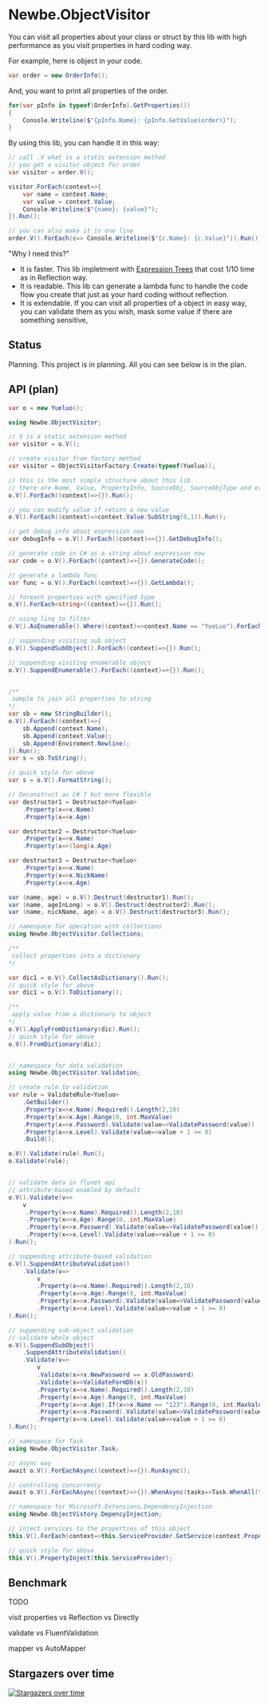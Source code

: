 # Newbe.ObjectVisitor

You can visit all properties about your class or struct by this lib with high performance as you visit properties in hard coding way.

For example, here is object in your code.

```cs
var order = new OrderInfo();
```

And, you want to print all properties of the order.

```cs
for(var pInfo in typeof(OrderInfo).GetProperties())
{
    Console.Writeline($"{pInfo.Name}: {pInfo.GetValue(order)}");
}
```

By using this lib, you can handle it in this way:

```cs
// call .V what is a static extension method
// you get a visitor object for order
var visitor = order.V();

visitor.ForEach(context=>{
    var name = context.Name;
    var value = context.Value;
    Console.Writeline($"{name}: {value}");
}).Run();

// you can also make it in one line
order.V().ForEach(c=> Console.Writeline($"{c.Name}: {c.Value}")).Run();
```

"Why I need this?"

- It is faster. This lib impletment with [Expression Trees](https://docs.microsoft.com/en-us/dotnet/csharp/programming-guide/concepts/expression-trees/) that cost 1/10 time as in Reflection way.
- It is readable. This lib can generate a lambda func to handle the code flow you create that just as your hard coding without reflection.
- It is extendable. If you can visit all properties of a object in easy way, you can validate them as you wish, mask some value if there are something sensitive,

## Status

Planning. This project is in planning. All you can see below is in the plan.

## API (plan)

```cs
var o = new Yueluo();

using Newbe.ObjectVisitor;

// V is a static extension method
var visitor = o.V();

// create visitor from factory method
var visitor = ObjectVisitorFactory.Create(typeof(Yueluo));

// this is the most simple structure about this lib
// there are Name, Value, PropertyInfo, SourceObj, SourceObjType and etc in the context
o.V().ForEach((context)=>{}).Run();

// you can modify value if return a new value
o.V().ForEach((context)=>context.Value.SubString(0,1)).Run();

// get debug info about expression now
var debugInfo = o.V().ForEach((context)=>{}).GetDebugInfo();

// generate code in C# as a string about expression now
var code = o.V().ForEach((context)=>{}).GenerateCode();

// generate a lambda func
var func = o.V().ForEach((context)=>{}).GetLambda();

// foreach properties with specified type
o.V().ForEach<string>((context)=>{}).Run();

// using linq to filter
o.V().AsEnumerable().Where((context)=>context.Name == "YueLuo").ForEach((context)=>{}).Run();

// suppending visiting sub object
o.V().SuppendSubObject().ForEach((context)=>{}).Run();

// suppending visiting enumerable object
o.V().SuppendEnumerable().ForEach((context)=>{}).Run();


/**
 sample to join all properties to string
*/
var sb = new StringBuilder();
o.V().ForEach((context)=>{
    sb.Append(context.Name);
    sb.Append(context.Value);
    sb.Append(Enviroment.Newline);
}).Run();
var s = sb.ToString();

// quick style for above
var s = o.V().FormatString();

// Deconstruct as C# 7 but more flexible
var destructor1 = Destructor<Yueluo>
    .Property(x=>x.Name)
    .Property(x=>x.Age)

var destructor2 = Destructor<Yueluo>
    .Property(x=>x.Name)
    .Property(x=>(long)x.Age)

var destructor3 = Destructor<Yueluo>
    .Property(x=>x.Name)
    .Property(x=>x.NickName)
    .Property(x=>x.Age)

var (name, age) = o.V().Destruct(destructor1).Run();
var (name, ageInLong) = o.V().Destruct(destructor2).Run();
var (name, nickName, age) = o.V().Destruct(destructor3).Run();

// namespace for operation with collections
using Newbe.ObjectVisitor.Collections;

/**
 collect properties into a dictionary
*/

var dic1 = o.V().CollectAsDictionary().Run();
// quick style for above
var dic1 = o.V().ToDictionary();

/**
 apply value from a dictionary to object
*/
o.V().ApplyFromDictionary(dic).Run();
// quick style for above
o.V().FromDictionary(dic);


// namespace for data validation
using Newbe.ObjectVisitor.Validation;

// create rule to validation
var rule = ValidateRule<Yueluo>
    .GetBuilder()
    .Property(x=>x.Name).Required().Length(2,10)
    .Property(x=>x.Age).Range(0, int.MaxValue)
    .Property(x=>x.Password).Validate(value=>ValidatePassword(value))
    .Property(x=>x.Level).Validate(value=>value + 1 >= 0)
    .Build();

o.V().Validate(rule).Run();
o.Validate(rule);


// validate data in flunet api
// attribute-based enabled by default
o.V().Validate(v=>
    v
     .Property(x=>x.Name).Required().Length(2,10)
     .Property(x=>x.Age).Range(0, int.MaxValue)
     .Property(x=>x.Password).Validate(value=>ValidatePassword(value))
     .Property(x=>x.Level).Validate(value=>value + 1 >= 0)
).Run();

// suppending attribute-based validation
o.V().SuppendAttributeValidation()
    .Validate(v=>
        v
        .Property(x=>x.Name).Required().Length(2,10)
        .Property(x=>x.Age).Range(0, int.MaxValue)
        .Property(x=>x.Password).Validate(value=>ValidatePassword(value))
        .Property(x=>x.Level).Validate(value=>value + 1 >= 0)
).Run();

// suppending sub-object validation
// validate whole object
o.V().SuppendSubObject()
    .SuppendAttributeValidation()
    .Validate(v=>
        v
        .Validate(x=>x.NewPassword == x.OldPassword)
        .Validate(x=>ValidateFormDb(x))
        .Property(x=>x.Name).Required().Length(2,10)
        .Property(x=>x.Age).Range(0, int.MaxValue)
        .Property(x=>x.Age).If(x=>x.Name == "123").Range(0, int.MaxValue)
        .Property(x=>x.Password).Validate(value=>ValidatePassword(value))
        .Property(x=>x.Level).Validate(value=>value + 1 >= 0)
).Run();

// namespace for Task
using Newbe.ObjectVisitor.Task;

// async way
await o.V().ForEachAsync((context)=>{}).RunAsync();

// controlling concurrency
await o.V().ForEachAsync((context)=>{}).WhenAsync(tasks=>Task.WhenAll(tasks)).RunAsync();

// namespace for Microsoft.Extensions.DependencyInjection
using Newbe.ObjectVistory.DepencyInjection;

// inject services to the properties of this object
this.V().ForEach(context=>this.ServiceProvider.GetService(context.PropertyInfo.PorpertyType)).Run();

// quick style for above
this.V().PropertyInject(this.ServiceProvider);

```

## Benchmark

TODO

visit properties vs Reflection vs Directly

validate vs FluentValidation

mapper vs AutoMapper

## Stargazers over time

[![Stargazers over time](https://starchart.cc/newbe36524/Newbe.ObjectVisitor.svg)](https://starchart.cc/newbe36524/Newbe.ObjectVisitor)